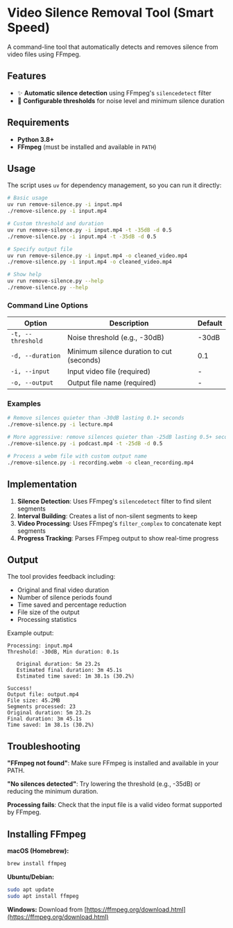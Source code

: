 # Video Silence Removal Tool (Smart Speed)

A command-line tool that automatically detects and removes silence from video files using FFmpeg.

## Features

- ✨ **Automatic silence detection** using FFmpeg's `silencedetect` filter
- 🎯 **Configurable thresholds** for noise level and minimum silence duration

## Requirements

- **Python 3.8+**
- **FFmpeg** (must be installed and available in `PATH`)

## Usage

The script uses `uv` for dependency management, so you can run it directly:

```sh
# Basic usage
uv run remove-silence.py -i input.mp4
./remove-silence.py -i input.mp4

# Custom threshold and duration
uv run remove-silence.py -i input.mp4 -t -35dB -d 0.5
./remove-silence.py -i input.mp4 -t -35dB -d 0.5

# Specify output file
uv run remove-silence.py -i input.mp4 -o cleaned_video.mp4
./remove-silence.py -i input.mp4 -o cleaned_video.mp4

# Show help
uv run remove-silence.py --help
./remove-silence.py --help
```

### Command Line Options

| Option            | Description                               | Default |
| ----------------- | ----------------------------------------- | ------- |
| `-t, --threshold` | Noise threshold (e.g., -30dB)             | -30dB   |
| `-d, --duration`  | Minimum silence duration to cut (seconds) | 0.1     |
| `-i, --input`     | Input video file (required)               | -       |
| `-o, --output`    | Output file name (required)               | -       |

### Examples

```bash
# Remove silences quieter than -30dB lasting 0.1+ seconds
./remove-silence.py -i lecture.mp4

# More aggressive: remove silences quieter than -25dB lasting 0.5+ seconds
./remove-silence.py -i podcast.mp4 -t -25dB -d 0.5

# Process a webm file with custom output name
./remove-silence.py -i recording.webm -o clean_recording.mp4
```

## Implementation

1. **Silence Detection**: Uses FFmpeg's `silencedetect` filter to find silent segments
2. **Interval Building**: Creates a list of non-silent segments to keep
3. **Video Processing**: Uses FFmpeg's `filter_complex` to concatenate kept segments
4. **Progress Tracking**: Parses FFmpeg output to show real-time progress

## Output

The tool provides feedback including:

- Original and final video duration
- Number of silence periods found
- Time saved and percentage reduction
- File size of the output
- Processing statistics

Example output:

```
Processing: input.mp4
Threshold: -30dB, Min duration: 0.1s

   Original duration: 5m 23.2s
   Estimated final duration: 3m 45.1s
   Estimated time saved: 1m 38.1s (30.2%)

Success!
Output file: output.mp4
File size: 45.2MB
Segments processed: 23
Original duration: 5m 23.2s
Final duration: 3m 45.1s
Time saved: 1m 38.1s (30.2%)
```

## Troubleshooting

**"FFmpeg not found"**: Make sure FFmpeg is installed and available in your PATH.

**"No silences detected"**: Try lowering the threshold (e.g., -35dB) or reducing the minimum duration.

**Processing fails**: Check that the input file is a valid video format supported by FFmpeg.

## Installing FFmpeg

**macOS (Homebrew):**

```bash
brew install ffmpeg
```

**Ubuntu/Debian:**

```bash
sudo apt update
sudo apt install ffmpeg
```

**Windows:**
Download from [https://ffmpeg.org/download.html](https://ffmpeg.org/download.html)
